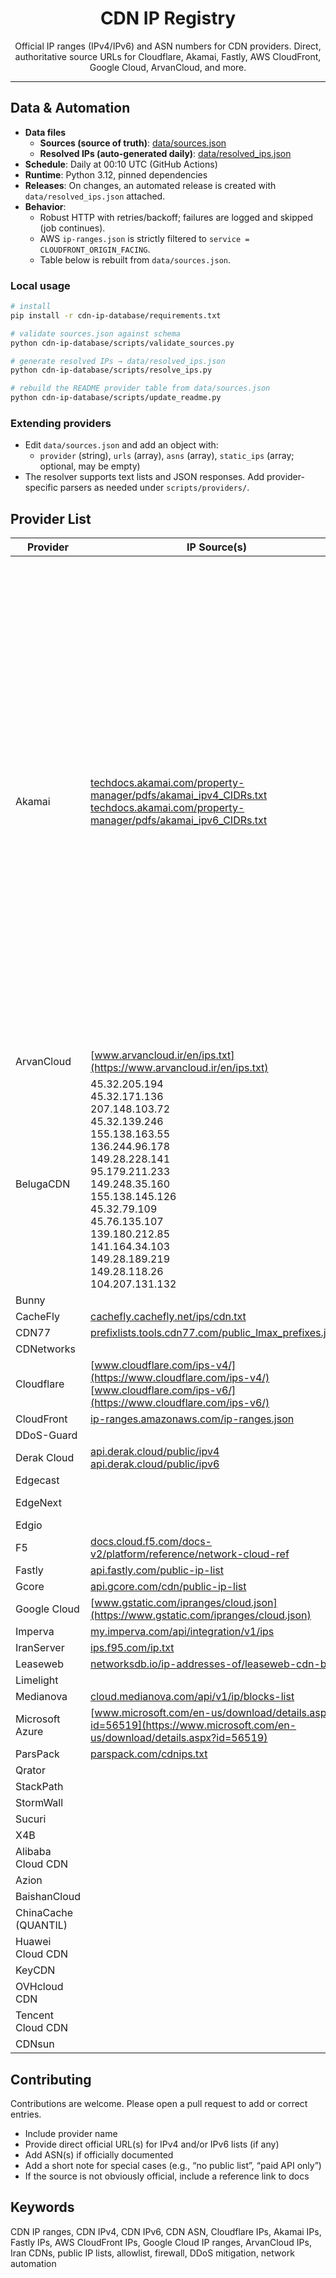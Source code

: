 <div align="center">

# CDN IP Registry

Official IP ranges (IPv4/IPv6) and ASN numbers for CDN providers. Direct, authoritative source URLs for Cloudflare, Akamai, Fastly, AWS CloudFront, Google Cloud, ArvanCloud, and more.

</div>

---

## Data & Automation

- **Data files**
  - **Sources (source of truth)**: [data/sources.json](data/sources.json)
  - **Resolved IPs (auto-generated daily)**: [data/resolved_ips.json](data/resolved_ips.json)
- **Schedule**: Daily at 00:10 UTC (GitHub Actions)
- **Runtime**: Python 3.12, pinned dependencies
- **Releases**: On changes, an automated release is created with `data/resolved_ips.json` attached.
- **Behavior**:
  - Robust HTTP with retries/backoff; failures are logged and skipped (job continues).
  - AWS `ip-ranges.json` is strictly filtered to `service = CLOUDFRONT_ORIGIN_FACING`.
  - Table below is rebuilt from `data/sources.json`.

### Local usage

```bash
# install
pip install -r cdn-ip-database/requirements.txt

# validate sources.json against schema
python cdn-ip-database/scripts/validate_sources.py

# generate resolved IPs → data/resolved_ips.json
python cdn-ip-database/scripts/resolve_ips.py

# rebuild the README provider table from data/sources.json
python cdn-ip-database/scripts/update_readme.py
```

### Extending providers
- Edit `data/sources.json` and add an object with:
  - `provider` (string), `urls` (array), `asns` (array), `static_ips` (array; optional, may be empty)
- The resolver supports text lists and JSON responses. Add provider-specific parsers as needed under `scripts/providers/`.

## Provider List

<!-- BEGIN PROVIDER_TABLE -->

| Provider | IP Source(s) | ASN |
|----------|--------------|-----|
| Akamai | [techdocs.akamai.com/property-manager/pdfs/akamai_ipv4_CIDRs.txt](https://techdocs.akamai.com/property-manager/pdfs/akamai_ipv4_CIDRs.txt)<br>[techdocs.akamai.com/property-manager/pdfs/akamai_ipv6_CIDRs.txt](https://techdocs.akamai.com/property-manager/pdfs/akamai_ipv6_CIDRs.txt) | AS12222, AS133103, AS16625, AS16702, AS17204, AS18680, AS18717, AS20189, AS20940, AS21342, AS21357, AS21399, AS22207, AS22452, AS23454, AS23455, AS23903, AS24319, AS26008, AS30675, AS31107, AS31108, AS31109, AS31110, AS31377, AS33047, AS33905, AS34164, AS34850, AS35204, AS35993, AS35994, AS36183, AS393560, AS39836, AS43639, AS55409, AS55770, AS63949 |
| ArvanCloud | [www.arvancloud.ir/en/ips.txt](https://www.arvancloud.ir/en/ips.txt) |  |
| BelugaCDN | 45.32.205.194<br>45.32.171.136<br>207.148.103.72<br>45.32.139.246<br>155.138.163.55<br>136.244.96.178<br>149.28.228.141<br>95.179.211.233<br>149.248.35.160<br>155.138.145.126<br>45.32.79.109<br>45.76.135.107<br>139.180.212.85<br>141.164.34.103<br>149.28.189.219<br>149.28.118.26<br>104.207.131.132 |  |
| Bunny |  | AS200325 |
| CacheFly | [cachefly.cachefly.net/ips/cdn.txt](https://cachefly.cachefly.net/ips/cdn.txt) |  |
| CDN77 | [prefixlists.tools.cdn77.com/public_lmax_prefixes.json](https://prefixlists.tools.cdn77.com/public_lmax_prefixes.json) |  |
| CDNetworks |  | AS36408 |
| Cloudflare | [www.cloudflare.com/ips-v4/](https://www.cloudflare.com/ips-v4/)<br>[www.cloudflare.com/ips-v6/](https://www.cloudflare.com/ips-v6/) |  |
| CloudFront | [ip-ranges.amazonaws.com/ip-ranges.json](https://ip-ranges.amazonaws.com/ip-ranges.json) |  |
| DDoS-Guard |  | AS57724 |
| Derak Cloud | [api.derak.cloud/public/ipv4](https://api.derak.cloud/public/ipv4)<br>[api.derak.cloud/public/ipv6](https://api.derak.cloud/public/ipv6) |  |
| Edgecast |  | AS15133 |
| EdgeNext |  | AS139057, AS149981 |
| Edgio |  | AS60261 |
| F5 | [docs.cloud.f5.com/docs-v2/platform/reference/network-cloud-ref](https://docs.cloud.f5.com/docs-v2/platform/reference/network-cloud-ref) |  |
| Fastly | [api.fastly.com/public-ip-list](https://api.fastly.com/public-ip-list) |  |
| Gcore | [api.gcore.com/cdn/public-ip-list](https://api.gcore.com/cdn/public-ip-list) |  |
| Google Cloud | [www.gstatic.com/ipranges/cloud.json](https://www.gstatic.com/ipranges/cloud.json) |  |
| Imperva | [my.imperva.com/api/integration/v1/ips](https://my.imperva.com/api/integration/v1/ips) |  |
| IranServer | [ips.f95.com/ip.txt](https://ips.f95.com/ip.txt) |  |
| Leaseweb | [networksdb.io/ip-addresses-of/leaseweb-cdn-bv](https://networksdb.io/ip-addresses-of/leaseweb-cdn-bv) |  |
| Limelight |  | AS22822 |
| Medianova | [cloud.medianova.com/api/v1/ip/blocks-list](https://cloud.medianova.com/api/v1/ip/blocks-list) |  |
| Microsoft Azure | [www.microsoft.com/en-us/download/details.aspx?id=56519](https://www.microsoft.com/en-us/download/details.aspx?id=56519) |  |
| ParsPack | [parspack.com/cdnips.txt](https://parspack.com/cdnips.txt) |  |
| Qrator |  | AS200449 |
| StackPath |  | AS12989 |
| StormWall |  | AS59796 |
| Sucuri |  | AS30148 |
| X4B |  | AS136165 |
| Alibaba Cloud CDN |  |  |
| Azion |  |  |
| BaishanCloud |  |  |
| ChinaCache (QUANTIL) |  |  |
| Huawei Cloud CDN |  |  |
| KeyCDN |  |  |
| OVHcloud CDN |  |  |
| Tencent Cloud CDN |  |  |
| CDNsun |  |  |

<!-- END PROVIDER_TABLE -->

## Contributing

Contributions are welcome. Please open a pull request to add or correct entries.

- Include provider name
- Provide direct official URL(s) for IPv4 and/or IPv6 lists (if any)
- Add ASN(s) if officially documented
- Add a short note for special cases (e.g., “no public list”, “paid API only”)
- If the source is not obviously official, include a reference link to docs

## Keywords

CDN IP ranges, CDN IPv4, CDN IPv6, CDN ASN, Cloudflare IPs, Akamai IPs, Fastly IPs, AWS CloudFront IPs, Google Cloud IP ranges, ArvanCloud IPs, Iran CDNs, public IP lists, allowlist, firewall, DDoS mitigation, network automation

 

 
